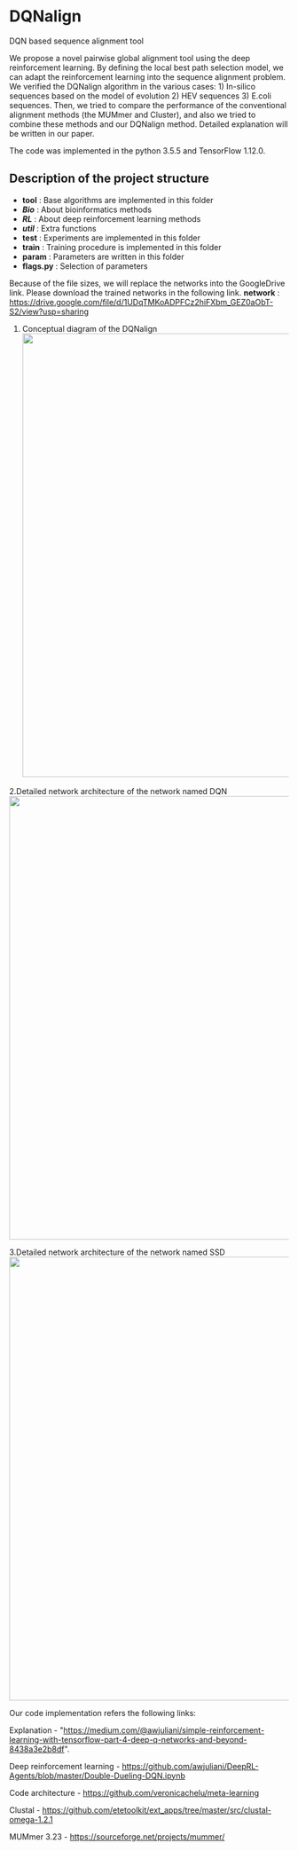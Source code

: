 # DQNalign
DQN based sequence alignment tool

We propose a novel pairwise global alignment tool using the deep reinforcement learning. By defining the local best path selection model, we can adapt the reinforcement learning into the sequence alignment problem. We verified the DQNalign algorithm in the various cases: 1) In-silico sequences based on the model of evolution 2) HEV sequences 3) E.coli sequences. Then, we tried to compare the performance of the conventional alignment methods (the MUMmer and Cluster), and also we tried to combine these methods and our DQNalign method. Detailed explanation will be written in our paper.

The code was implemented in the python 3.5.5 and TensorFlow 1.12.0.

## Description of the project structure

- **tool** : Base algorithms are implemented in this folder
- ***Bio*** : About bioinformatics methods
- ***RL*** : About deep reinforcement learning methods
- ***util*** : Extra functions
- **test** : Experiments are implemented in this folder
- **train** : Training procedure is implemented in this folder
- **param** : Parameters are written in this folder
- **flags.py** : Selection of parameters

Because of the file sizes, we will replace the networks into the GoogleDrive link. Please download the trained networks in the following link.
**network** : https://drive.google.com/file/d/1UDqTMKoADPFCz2hiFXbm_GEZ0aObT-S2/view?usp=sharing

1. Conceptual diagram of the DQNalign
<img width = "800" src = "https://user-images.githubusercontent.com/49563250/87241992-a5c24480-c463-11ea-9876-3b7415e5480e.png"></img>

2.Detailed network architecture of the network named DQN
<img width = "800" src = "https://user-images.githubusercontent.com/49563250/87242005-c12d4f80-c463-11ea-9665-e1fc571ea630.png"></img>

3.Detailed network architecture of the network named SSD
<img width = "800" src = "https://user-images.githubusercontent.com/49563250/87242006-c25e7c80-c463-11ea-9b0f-e7b7d4ea504a.png"></img>


Our code implementation refers the following links:

Explanation - "https://medium.com/@awjuliani/simple-reinforcement-learning-with-tensorflow-part-4-deep-q-networks-and-beyond-8438a3e2b8df".

Deep reinforcement learning - https://github.com/awjuliani/DeepRL-Agents/blob/master/Double-Dueling-DQN.ipynb

Code architecture - https://github.com/veronicachelu/meta-learning

Clustal - https://github.com/etetoolkit/ext_apps/tree/master/src/clustal-omega-1.2.1

MUMmer 3.23 - https://sourceforge.net/projects/mummer/
